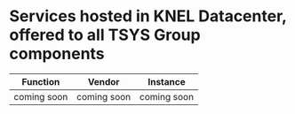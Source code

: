 # Services hosted in KNEL Datacenter, offered to all TSYS Group components
 
|Function|Vendor|Instance|
|---|---|---|
|coming soon|coming soon|coming soon|
